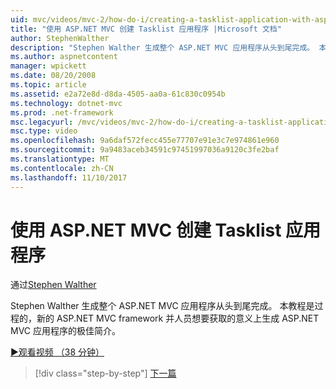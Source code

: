 ```yaml
---
uid: mvc/videos/mvc-2/how-do-i/creating-a-tasklist-application-with-aspnet-mvc
title: "使用 ASP.NET MVC 创建 Tasklist 应用程序 |Microsoft 文档"
author: StephenWalther
description: "Stephen Walther 生成整个 ASP.NET MVC 应用程序从头到尾完成。 本教程是人士尚不熟悉 ASP.NET MV 的极佳介绍..."
ms.author: aspnetcontent
manager: wpickett
ms.date: 08/20/2008
ms.topic: article
ms.assetid: e2a72e8d-d8da-4505-aa0a-61c830c0954b
ms.technology: dotnet-mvc
ms.prod: .net-framework
msc.legacyurl: /mvc/videos/mvc-2/how-do-i/creating-a-tasklist-application-with-aspnet-mvc
msc.type: video
ms.openlocfilehash: 9a6daf572fecc455e77707e91e3c7e974861e960
ms.sourcegitcommit: 9a9483aceb34591c97451997036a9120c3fe2baf
ms.translationtype: MT
ms.contentlocale: zh-CN
ms.lasthandoff: 11/10/2017
---
```

<a name="creating-a-tasklist-application-with-aspnet-mvc"></a>使用 ASP.NET MVC 创建 Tasklist 应用程序
====================
通过[Stephen Walther](https://github.com/StephenWalther)

Stephen Walther 生成整个 ASP.NET MVC 应用程序从头到尾完成。 本教程是过程的，新的 ASP.NET MVC framework 并人员想要获取的意义上生成 ASP.NET MVC 应用程序的极佳简介。

[&#9654;观看视频 （38 分钟）](https://channel9.msdn.com/Blogs/ASP-NET-Site-Videos/creating-a-tasklist-application-with-aspnet-mvc)

>[!div class="step-by-step"]
[下一篇](creating-a-movie-database-application-in-15-minutes-with-aspnet-mvc.md)
